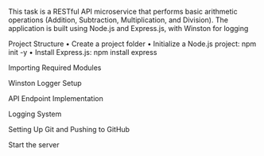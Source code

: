 This task is a RESTful API microservice that performs basic arithmetic operations (Addition, Subtraction, Multiplication, and Division). The application is built using Node.js and Express.js, with Winston for logging

Project Structure
• Create a project folder 
• Initialize a Node.js project: npm init -y 
• Install Express.js: npm install express

Importing Required Modules

Winston Logger Setup

API Endpoint Implementation

Logging System

Setting Up Git and Pushing to GitHub 

Start the server 
